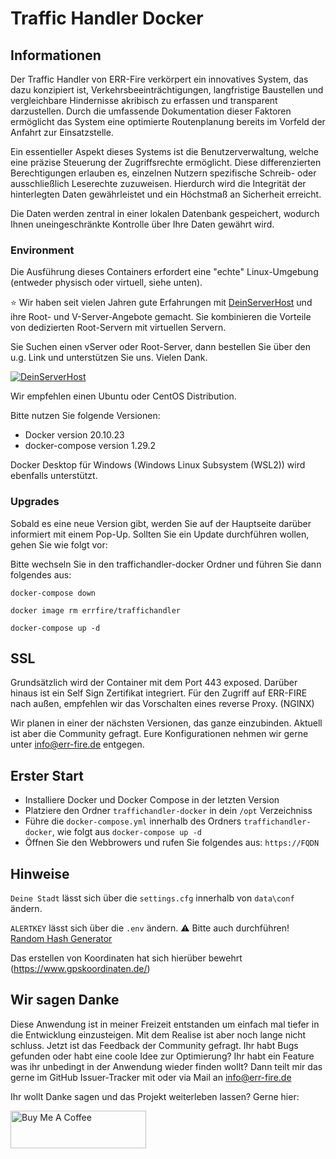 # Traffic Handler Docker

## Informationen
Der Traffic Handler von ERR-Fire verkörpert ein innovatives System, das dazu konzipiert ist, Verkehrsbeeinträchtigungen, langfristige Baustellen und vergleichbare Hindernisse akribisch zu erfassen und transparent darzustellen. Durch die umfassende Dokumentation dieser Faktoren ermöglicht das System eine optimierte Routenplanung bereits im Vorfeld der Anfahrt zur Einsatzstelle.

Ein essentieller Aspekt dieses Systems ist die Benutzerverwaltung, welche eine präzise Steuerung der Zugriffsrechte ermöglicht. Diese differenzierten Berechtigungen erlauben es, einzelnen Nutzern spezifische Schreib- oder ausschließlich Leserechte zuzuweisen. Hierdurch wird die Integrität der hinterlegten Daten gewährleistet und ein Höchstmaß an Sicherheit erreicht.


Die Daten werden zentral in einer lokalen Datenbank gespeichert, wodurch Ihnen uneingeschränkte Kontrolle über Ihre Daten gewährt wird.


### Environment

Die Ausführung dieses Containers erfordert eine "echte" Linux-Umgebung (entweder physisch oder virtuell, siehe unten).

:star: Wir haben seit vielen Jahren gute Erfahrungen mit  [DeinServerHost](https://deinserverhost.de/store/aff.php?aff=3919) und ihre Root- und V-Server-Angebote gemacht.
Sie kombinieren die Vorteile von dedizierten Root-Servern mit virtuellen Servern.

Sie Suchen einen vServer oder Root-Server, dann bestellen Sie über den u.g. Link und unterstützen Sie uns. Vielen Dank.

[![DeinServerHost](https://deinserverhost.de/tca/600x150_transparent.png)](https://deinserverhost.de/store/aff.php?aff=3919)

Wir empfehlen einen Ubuntu oder CentOS Distribution.

Bitte nutzen Sie folgende Versionen:

- Docker version 20.10.23
- docker-compose version 1.29.2


Docker Desktop für Windows (Windows Linux Subsystem (WSL2)) wird ebenfalls unterstützt.

### Upgrades

Sobald es eine neue Version gibt, werden Sie auf der Hauptseite darüber informiert mit einem Pop-Up.
Sollten Sie ein Update durchführen wollen, gehen Sie wie folgt vor:

Bitte wechseln Sie in den traffichandler-docker Ordner und führen Sie dann folgendes aus:

`docker-compose down`

`docker image rm errfire/traffichandler `

`docker-compose up -d`



## SSL

Grundsätzlich wird der Container mit dem Port 443 exposed. Darüber hinaus ist ein Self Sign Zertifikat integriert. 
Für den Zugriff auf ERR-FIRE nach außen, empfehlen wir das Vorschalten eines reverse Proxy. (NGINX)

Wir planen in einer der nächsten Versionen, das ganze einzubinden. Aktuell ist aber die Community gefragt.
Eure Konfigurationen nehmen wir gerne unter info@err-fire.de entgegen. 

## Erster Start
- Installiere Docker und Docker Compose in der letzten Version
- Platziere den Ordner `traffichandler-docker` in dein `/opt` Verzeichniss
- Führe die `docker-compose.yml` innerhalb des Ordners `traffichandler-docker`, wie folgt aus `docker-compose up -d`
- Öffnen Sie den Webbrowers und rufen Sie folgendes aus: `https://FQDN`


## Hinweise

`Deine Stadt` lässt sich über die `settings.cfg` innerhalb von `data\conf` ändern.

`ALERTKEY` lässt sich über die `.env` ändern. :warning:  Bitte auch durchführen! [Random Hash Generator](https://onlinehashtools.com/generate-random-md5-hash)

Das erstellen von Koordinaten hat sich hierüber bewehrt (https://www.gpskoordinaten.de/)

## Wir sagen Danke

Diese Anwendung ist in meiner Freizeit entstanden um einfach mal tiefer in die Entwicklung einzusteigen.
Mit dem Realise ist aber noch lange nicht schluss. Jetzt ist das Feedback der Community gefragt. Ihr habt Bugs gefunden
oder habt eine coole Idee zur Optimierung? Ihr habt ein Feature was ihr unbedingt in der Anwendung wieder finden wollt? Dann
teilt mir das gerne im GitHub Issuer-Tracker mit oder via Mail an info@err-fire.de

Ihr wollt Danke sagen und das Projekt weiterleben lassen? Gerne hier:

<a href="https://www.buymeacoffee.com/errfiretraffichandler" target="_blank"><img src="https://cdn.buymeacoffee.com/buttons/v2/default-yellow.png" alt="Buy Me A Coffee" style="height: 60px !important;width: 217px !important;" ></a>
